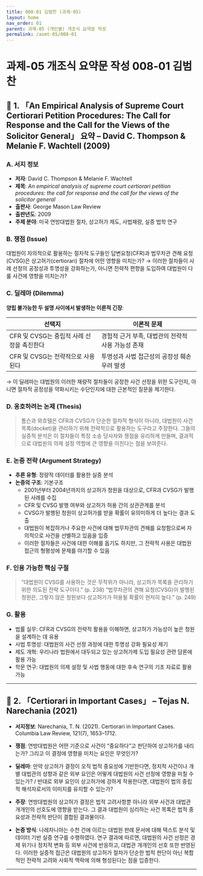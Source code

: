 ```yaml
---
title: 008-01 김범찬 (과제-05)
layout: home
nav_order: 01
parent: 과제-05 (개인별) 개조식 요약문 작성
permalink: /asmt-05/008-01
---
```


# 과제-05 개조식 요약문 작성 008-01 김범찬 

## 📘 1. 「An Empirical Analysis of Supreme Court Certiorari Petition Procedures: The Call for Response and the Call for the Views of the Solicitor General」 요약 – David C. Thompson & Melanie F. Wachtell (2009)

### A. 서지 정보  
- **저자**: David C. Thompson & Melanie F. Wachtell
- **제목**: *An empirical analysis of supreme court certiorari petition procedures: the call for response and the call for the views of the solicitor general*  
- **출판사**: George Mason Law Review
- **출판년도**: 2009  
- **주제 분야**: 미국 연방대법원 절차, 상고허가 제도, 사법재량, 실증 법학 연구


### B. 쟁점 (Issue)  
대법원이 자의적으로 활용하는 절차적 도구들인 답변요청(CFR)과 법무차관 견해 요청(CVSG)은 상고허가(certiorari) 절차에 어떤 영향을 미치는가?
→ 이러한 절차들이 사례 선정의 공정성과 투명성을 강화하는가, 아니면 전략적 편향을 도입하여 대법원이 다룰 사건에 영향을 미치는가?


### C. 딜레마 (Dilemma)  
**양립 불가능한 두 설명 사이에서 발생하는 이론적 긴장**:

| 선택지 | 이론적 문제 |
|--------|-------------|
| CFR 및 CVSG는 중립적 사례 선정을 촉진한다	| 경험적 근거 부족, 대법관의 전략적 사용 가능성 존재 |
| CFR 및 CVSG는 전략적으로 사용된다 | 투명성과 사법 접근성의 공정성 훼손 우려 발생 |

→ 이 딜레마는 대법원의 이러한 재량적 절차들이 공정한 사건 선정을 위한 도구인지, 아니면 절차적 공정성을 약화시키는 수단인지에 대한 근본적인 질문을 제기한다.


### D. 옹호하려는 논제 (Thesis)  
> 톰슨과 와흐텔은 CFR과 CVSG가 단순한 절차적 형식이 아니라, 대법원이 사건 목록(docket)을 관리하기 위해 전략적으로 활용하는 도구라고 주장한다. 그들의 실증적 분석은 이 절차들이 특정 소송 당사자와 쟁점을 유리하게 만들며, 결과적으로 대법원의 의제 설정 역할에 큰 영향을 미친다는 점을 보여준다.


### E. 논증 전략 (Argument Strategy)  
- **추론 유형**: 정량적 데이터를 활용한 실증 분석
- **논증의 구조**:
  기본구조
  - 2001년부터 2004년까지의 상고허가 청원을 대상으로, CFR과 CVSG가 발행된 사례를 수집
  - CFR 및 CVSG 발행 여부와 상고허가 허용 간의 상관관계를 분석
  - CVSG가 발행된 청원이 상고허가를 받을 확률이 유의미하게 더 높다는 결과 도출
  - 대법원이 복잡하거나 주요한 사건에 대해 법무차관의 견해를 요청함으로써 자의적으로 사건을 선별하고 있음을 입증
  - 이러한 절차들은 사건에 대한 이해를 돕기도 하지만, 그 전략적 사용은 대법원 접근의 형평성에 문제를 야기할 수 있음


### F. 인용 가능한 핵심 구절
> “대법원이 CVSG를 사용하는 것은 무작위가 아니라, 상고허가 목록을 관리하기 위한 의도된 전략 도구이다.” (p. 238)
> “법무차관의 견해 요청(CVSG)이 발행된 청원은, 그렇지 않은 청원보다 상고허가가 허용될 확률이 현저히 높다.” (p. 249)


### G. 활용
- 법률 실무: CFR과 CVSG의 전략적 활용을 이해하면, 상고허가 가능성이 높은 청원을 설계하는 데 유용
- 사법 투명성: 대법원의 사건 선정 과정에 대한 투명성 강화 필요성 제기
- 제도 개혁: 우리나라 법원에서 대두되고 있는 상고허가제 도입 필요성 관련 담론에 활용 가능
- 학문 연구: 대법원의 의제 설정 및 사법 행동에 대한 후속 연구의 기초 자료로 활용 가능

---

## 📘 2. 「Certiorari in Important Cases」 – Tejas N. Narechania (2021)

- **서지정보**: Narechania, T. N. (2021). Certiorari in Important Cases. Columbia Law Review, 121(7), 1653–1712.​

- **쟁점**: 연방대법원은 어떤 기준으로 사건이 “중요하다”고 판단하여 상고허가를 내리는가? 그리고 이 결정에 영향을 미치는 요인은 무엇인가?
- **딜레마**: 만약 상고허가 결정이 오직 법적 중요성에 기반한다면, 정치적 사건이나 개별 대법관의 성향과 같은 외부 요인은 어떻게 대법원의 사건 선정에 영향을 미칠 수 있는가? / 반대로 외부 요인이 상고허가에 강하게 작용한다면, 대법원이 법의 중립적 해석자로서의 이미지를 유지할 수 있는가?
- **주장**: 연방대법원의 상고허가 결정은 법적 고려사항뿐 아니라 외부 사건과 대법관 개개인의 선호도에 영향을 받는다. 그 결과 대법원이 심리하는 사건 목록은 법적 중요성과 전략적 판단이 결합된 결과물이다. 
- **논증 방식**: 나레차니아는 수천 건에 이르는 대법원 판례 문서에 대해 텍스트 분석 및 데이터 기반 실증 연구를 수행하였다. 연구 결과에 따르면, 대법원의 사건 선정은 경제 위기나 정치적 변화 등 외부 사건에 반응하고, 대법관 개개인의 선호 또한 반영된다. 이러한 실증적 접근은 대법원의 상고허가 절차가 단순한 법적 판단이 아닌 복합적인 전략적 고려와 사회적 맥락에 의해 형성된다는 점을 입증한다.
---